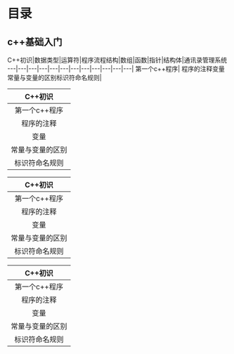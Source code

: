 # 目录
## c++基础入门
C++初识|数据类型|运算符|程序流程结构|数组|函数|指针|结构体|通讯录管理系统
---|---|---|---|---|---|---|---|---|---|---|---|
第一个c++程序|
程序的注释变量常量与变量的区别标识符命名规则|


C++初识|
|:---:|
第一个c++程序|
程序的注释|
变量|
常量与变量的区别|
标识符命名规则|

C++初识|
|:---:|
第一个c++程序|
程序的注释|
变量|
常量与变量的区别|
标识符命名规则|

C++初识|
|:---:|
第一个c++程序|
程序的注释|
变量|
常量与变量的区别|
标识符命名规则|




